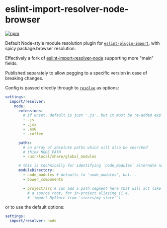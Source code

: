 # eslint-import-resolver-node-browser

[![npm](https://img.shields.io/npm/v/eslint-import-resolver-node.svg)](https://www.npmjs.com/package/eslint-import-resolver-node)

Default Node-style module resolution plugin for [`eslint-plugin-import`](https://www.npmjs.com/package/eslint-plugin-import), with spicy package.browser resolution.

Effectively a fork of [eslint-import-resolver-node](https://github.com/benmosher/eslint-plugin-import/tree/master/resolvers/node) supporting more "main" fields.

Published separately to allow pegging to a specific version in case of breaking
changes.

Config is passed directly through to [`resolve`](https://www.npmjs.com/package/resolve#resolve-sync-id-opts) as options:

```yaml
settings:
  import/resolver:
    node:
      extensions:
        # if unset, default is just '.js', but it must be re-added explicitly if set
        - .js
        - .jsx
        - .es6
        - .coffee

      paths:
        # an array of absolute paths which will also be searched
        # think NODE_PATH
        - /usr/local/share/global_modules

      # this is technically for identifying `node_modules` alternate names
      moduleDirectory:
        - node_modules # defaults to 'node_modules', but...
        - bower_components

        - project/src # can add a path segment here that will act like
          # a source root, for in-project aliasing (i.e.
          # `import MyStore from 'stores/my-store'`)
```

or to use the default options:

```yaml
settings:
  import/resolver: node
```
